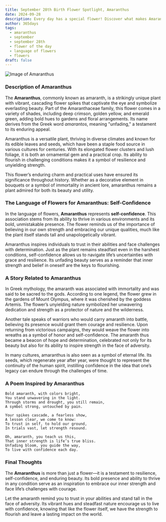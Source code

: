 ```yaml
---
title: September 28th Birth Flower Spotlight, Amaranthus
date: 2024-09-28
description: Every day has a special flower! Discover what makes Amaranthus unique as today’s birth flower and its symbolic meaning.
author: 365days
tags:
  - amaranthus
  - september
  - september 28th
  - flower of the day
  - language of flowers
  - flowers
draft: false
---
```


![Image of Amaranthus](https://cdn.pixabay.com/photo/2017/09/20/19/42/foxtail-2769772_1280.jpg#center)


### Description of Amaranthus

The **Amaranthus**, commonly known as amaranth, is a strikingly unique plant with vibrant, cascading flower spikes that captivate the eye and symbolize everlasting beauty. Part of the Amaranthaceae family, this flower comes in a variety of shades, including deep crimson, golden yellow, and emerald green, adding bold hues to gardens and floral arrangements. Its name derives from the Greek word _amarantos_, meaning "unfading," a testament to its enduring appeal.

Amaranthus is a versatile plant, thriving in diverse climates and known for its edible leaves and seeds, which have been a staple food source in various cultures for centuries. With its elongated flower clusters and lush foliage, it is both an ornamental gem and a practical crop. Its ability to flourish in challenging conditions makes it a symbol of resilience and unyielding strength.

This flower’s enduring charm and practical uses have ensured its significance throughout history. Whether as a decorative element in bouquets or a symbol of immortality in ancient lore, amaranthus remains a plant admired for both its beauty and utility.

### The Language of Flowers for Amaranthus: Self-Confidence

In the language of flowers, **Amaranthus** represents **self-confidence**. This association stems from its ability to thrive in various environments and its bold, unmistakable presence. The flower reminds us of the importance of believing in our own strength and embracing our unique qualities, much like the plant itself stands tall and unapologetically vibrant.

Amaranthus inspires individuals to trust in their abilities and face challenges with determination. Just as the plant remains steadfast even in the harshest conditions, self-confidence allows us to navigate life’s uncertainties with grace and resilience. Its unfading beauty serves as a reminder that inner strength and belief in oneself are the keys to flourishing.

### A Story Related to Amaranthus

In Greek mythology, the amaranth was associated with immortality and was said to be sacred to the gods. According to one legend, the flower grew in the gardens of Mount Olympus, where it was cherished by the goddess Artemis. The flower’s unyielding nature symbolized her unwavering dedication and strength as a protector of nature and the wilderness.

Another tale speaks of warriors who would carry amaranth into battle, believing its presence would grant them courage and resilience. Upon returning from victorious campaigns, they would weave the flower into wreaths as a symbol of honor and self-confidence. The amaranth thus became a beacon of hope and determination, celebrated not only for its beauty but also for its ability to inspire strength in the face of adversity.

In many cultures, amaranthus is also seen as a symbol of eternal life. Its seeds, which regenerate year after year, were thought to represent the continuity of the human spirit, instilling confidence in the idea that one’s legacy can endure through the challenges of time.

### A Poem Inspired by Amaranthus

```
Bold amaranth, with colors bright,  
You stand unwavering in the light.  
Through storms and drought, you still remain,  
A symbol strong, untouched by pain.  

Your spikes cascade, a fearless show,  
A lesson clear, we come to know:  
To trust in self, to hold our ground,  
In trials vast, let strength resound.  

Oh, amaranth, you teach us this,  
That inner strength is life’s true bliss.  
Unfading bloom, you guide the way,  
To live with confidence each day.  
```

### Final Thoughts

The **Amaranthus** is more than just a flower—it is a testament to resilience, self-confidence, and enduring beauty. Its bold presence and ability to thrive in any condition serve as an inspiration to embrace our inner strength and face life’s challenges with courage.

Let the amaranth remind you to trust in your abilities and stand tall in the face of adversity. Its vibrant hues and steadfast nature encourage us to live with confidence, knowing that like the flower itself, we have the strength to flourish and leave a lasting impact on the world.


